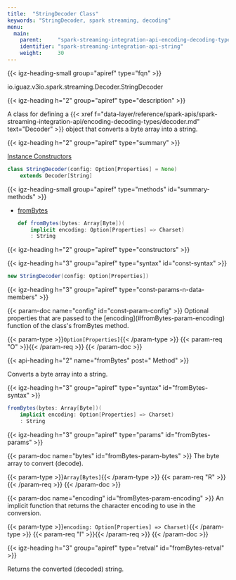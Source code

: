 ```yaml
---
title:  "StringDecoder Class"
keywords: "StringDecoder, spark streaming, decoding"
menu:
  main:
    parent:     "spark-streaming-integration-api-encoding-decoding-types"
    identifier: "spark-streaming-integration-api-string"
    weight:     30
---
```


<!-- ---------------------------------------- -->
{{< igz-heading-small group="apiref" type="fqn" >}}

<api>io.iguaz.v3io.spark.streaming.Decoder.StringDecoder</api>

<!-- //////////////////////////////////////// -->
{{< igz-heading h="2" group="apiref" type="description" >}}

A class for defining a {{< xref f="data-layer/reference/spark-apis/spark-streaming-integration-api/encoding-decoding-types/decoder.md" text="Decoder" >}} object that converts a byte array into a string.

<!-- //////////////////////////////////////// -->
{{< igz-heading h="2" group="apiref" type="summary" >}}

[Instance Constructors](#constructors)

```scala
class StringDecoder(config: Option[Properties] = None)
    extends Decoder[String]
```

<!-- ---------------------------------------- -->
{{< igz-heading-small group="apiref" type="methods" id="summary-methods" >}}

- <func>[fromBytes](#fromBytes)</func>

    ```scala
    def fromBytes(bytes: Array[Byte])(
        implicit encoding: Option[Properties] => Charset)
        : String
    ```

<!-- //////////////////////////////////////// -->
{{< igz-heading h="2" group="apiref" type="constructors" >}}

<!-- ======================================== -->
{{< igz-heading h="3" group="apiref" type="syntax" id="const-syntax" >}}

```scala
new StringDecoder(config: Option[Properties])
```

<!-- ======================================== -->
{{< igz-heading h="3" group="apiref" type="const-params-n-data-members" >}}

<dl>
  <!-- config -->
  {{< param-doc name="config" id="const-param-config" >}}
  Optional properties that are passed to the <paramname>[encoding](#fromBytes-param-encoding)</paramname> function of the class's <func>fromBytes</func> method.

  {{< param-type >}}`Option[Properties]`{{< /param-type >}}
  {{< param-req "O" >}}{{< /param-req >}}
  {{< /param-doc >}}
</dl>

<!-- //////////////////////////////////////// -->
{{< api-heading h="2" name="fromBytes" post=" Method" >}}

Converts a byte array into a string.

<!-- ======================================== -->
{{< igz-heading h="3" group="apiref" type="syntax" id="fromBytes-syntax" >}}

```scala
fromBytes(bytes: Array[Byte])(
    implicit encoding: Option[Properties] => Charset)
    : String
```

<!-- ======================================== -->
{{< igz-heading h="3" group="apiref" type="params" id="fromBytes-params" >}}

<dl>
  <!-- bytes -->
  {{< param-doc name="bytes" id="fromBytes-param-bytes" >}}
  The byte array to convert (decode).

  {{< param-type >}}`Array[Bytes]`{{< /param-type >}}
  {{< param-req "R" >}}{{< /param-req >}}
  {{< /param-doc >}}

  <!-- encoding -->
  {{< param-doc name="encoding" id="fromBytes-param-encoding" >}}
  An implicit function that returns the character encoding to use in the conversion.

  {{< param-type >}}`encoding: Option[Properties] => Charset)`{{< /param-type >}}
  {{< param-req "I" >}}{{< /param-req >}}
  {{< /param-doc >}}
</dl>

<!-- ======================================== -->
{{< igz-heading h="3" group="apiref" type="retval" id="fromBytes-retval" >}}

Returns the converted (decoded) string.

